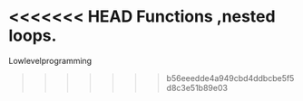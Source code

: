 <<<<<<< HEAD
Functions ,nested loops.
=======
Lowlevelprogramming
>>>>>>> b56eeedde4a949cbd4ddbcbe5f5d8c3e51b89e03
